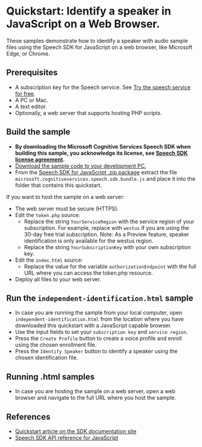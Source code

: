 # Quickstart: Identify a speaker in JavaScript on a Web Browser.

These samples demonstrate how to identify a speaker with audio sample files using the Speech SDK for JavaScript on a web browser, like Microsoft Edge, or Chrome.

## Prerequisites

* A subscription key for the Speech service. See [Try the speech service for free](https://docs.microsoft.com/azure/cognitive-services/speech-service/get-started).
* A PC or Mac.
* A text editor.
* Optionally, a web server that supports hosting PHP scripts.

## Build the sample

* **By downloading the Microsoft Cognitive Services Speech SDK when building this sample, you acknowledge its license, see [Speech SDK license agreement](https://docs.microsoft.com/azure/cognitive-services/speech-service/license).**
* [Download the sample code to your development PC.](../../../README.md#get-the-samples)
* From the [Speech SDK for JavaScript .zip package](https://aka.ms/csspeech/jsbrowserpackage) extract the file
  `microsoft.cognitiveservices.speech.sdk.bundle.js` and place it into the folder that contains this quickstart.

If you want to host the sample on a web server:

* The web server must be secure (HTTPS).
* Edit the `token.php` source:
  * Replace the string `YourServiceRegion` with the service region of your subscription.
    For example, replace with `westus` if you are using the 30-day free trial subscription.
    Note: As a Preview feature, speaker identification is only available for the westus region.
  * Replace the string `YourSubscriptionKey` with your own subscription key.
* Edit the `index.html` source:
  * Replace the value for the variable `authorizationEndpoint` with the full URL where you can access the token.php resource.
* Deploy all files to your web server.

## Run the `independent-identification.html` sample

* In case you are running the sample from your local computer, open `independent-identification.html` from the location where you have downloaded this quickstart with a JavaScript capable browser.
* Use the input fields to set your `subscription key` and `service region`.
* Press the `Create Profile` button to create a voice profile and enroll using the chosen enrollment file.
* Press the `Identify Speaker` button to identify a speaker using the chosen identification file.
   
## Running .html samples
* In case you are hosting the sample on a web server, open a web browser and navigate to the full URL where you host the sample.

## References

* [Quickstart article on the SDK documentation site](https://docs.microsoft.com/azure/cognitive-services/speech-service/quickstarts/speech-to-text-from-file?pivots=programming-language-javascript)
* [Speech SDK API reference for JavaScript](https://aka.ms/csspeech/javascriptref)

